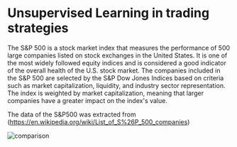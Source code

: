 # Unsupervised Learning in trading strategies

The S&P 500 is a stock market index that measures the performance of 500 large companies listed on stock exchanges in the United States. It is one of the most widely followed equity indices and is considered a good indicator of the overall health of the U.S. stock market. The companies included in the S&P 500 are selected by the S&P Dow Jones Indices based on criteria such as market capitalization, liquidity, and industry sector representation. The index is weighted by market capitalization, meaning that larger companies have a greater impact on the index's value.

The data of the S&P500 was extracted from (https://en.wikipedia.org/wiki/List_of_S%26P_500_companies)

![comparison](https://github.com/user-attachments/assets/8b5b621a-5fe6-4a89-ad53-4fa902bda54d)

